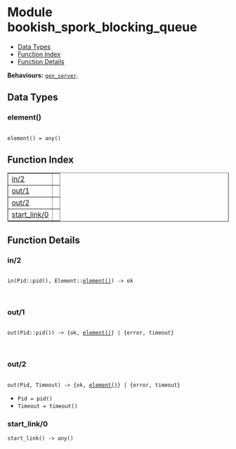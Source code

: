 

# Module bookish_spork_blocking_queue #
* [Data Types](#types)
* [Function Index](#index)
* [Function Details](#functions)

__Behaviours:__ [`gen_server`](gen_server.md).

<a name="types"></a>

## Data Types ##




### <a name="type-element">element()</a> ###


<pre><code>
element() = any()
</code></pre>

<a name="index"></a>

## Function Index ##


<table width="100%" border="1" cellspacing="0" cellpadding="2" summary="function index"><tr><td valign="top"><a href="#in-2">in/2</a></td><td></td></tr><tr><td valign="top"><a href="#out-1">out/1</a></td><td></td></tr><tr><td valign="top"><a href="#out-2">out/2</a></td><td></td></tr><tr><td valign="top"><a href="#start_link-0">start_link/0</a></td><td></td></tr></table>


<a name="functions"></a>

## Function Details ##

<a name="in-2"></a>

### in/2 ###

<pre><code>
in(Pid::pid(), Element::<a href="#type-element">element()</a>) -&gt; ok
</code></pre>
<br />

<a name="out-1"></a>

### out/1 ###

<pre><code>
out(Pid::pid()) -&gt; {ok, <a href="#type-element">element()</a>} | {error, timeout}
</code></pre>
<br />

<a name="out-2"></a>

### out/2 ###

<pre><code>
out(Pid, Timeout) -&gt; {ok, <a href="#type-element">element()</a>} | {error, timeout}
</code></pre>

<ul class="definitions"><li><code>Pid = pid()</code></li><li><code>Timeout = timeout()</code></li></ul>

<a name="start_link-0"></a>

### start_link/0 ###

`start_link() -> any()`

